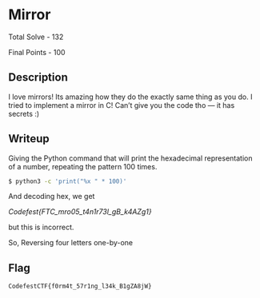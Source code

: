# Mirror

Total Solve - 132

Final Points - 100

## Description
I love mirrors! Its amazing how they do the exactly same thing as you do. I tried to implement a mirror in C! Can’t give you the code tho — it has secrets :)

## Writeup
Giving the Python command that will print the hexadecimal representation of a number, repeating the pattern 100 times.

```bash
$ python3 -c 'print("%x " * 100)'
```
And decoding hex, we get 

*Codefest{FTC_mro05_t4n1r73l_gB_k4AZg1}*

but this is incorrect.

So, Reversing four letters one-by-one

## Flag
`CodefestCTF{f0rm4t_57r1ng_l34k_B1gZA8jW}`
